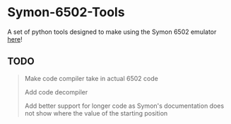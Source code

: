 # Symon-6502-Tools

A set of python tools designed to make using the Symon 6502 emulator [here](https://github.com/sethm/symon/)!

## TODO

> Make code compiler take in actual 6502 code
> 
> Add code decompiler
> 
> Add better support for longer code as Symon's documentation does not show where the value of the starting position

